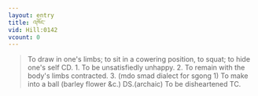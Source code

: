 ```yaml
---
layout: entry
title: འཁོང་
vid: Hill:0142
vcount: 0
---
```

> To draw in one's limbs; to sit in a cowering position, to squat; to hide one's self CD\. 1\. To be unsatisfiedly unhappy\. 2\. To remain with the body's limbs contracted\. 3\. (mdo smad dialect for sgong 1) To make into a ball (barley flower &c\.) DS\.(archaic) To be disheartened TC\.

